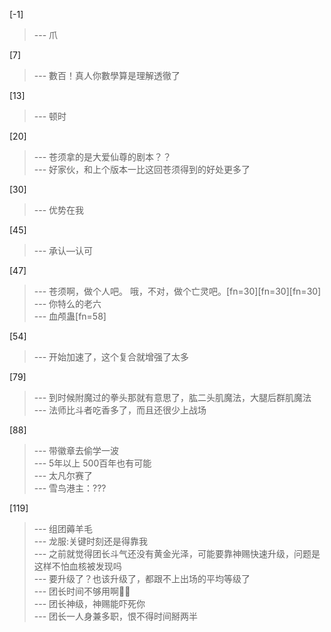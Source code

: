 
[-1] 
>--- 爪<br>

[7] 
>--- 數百！真人你數學算是理解透徹了<br>

[13] 
>--- 顿时<br>

[20] 
>--- 苍须拿的是大爱仙尊的剧本？？<br>
>--- 好家伙，和上个版本一比这回苍须得到的好处更多了<br>

[30] 
>--- 优势在我<br>

[45] 
>--- 承认—认可<br>

[47] 
>--- 苍须啊，做个人吧。
哦，不对，做个亡灵吧。[fn=30][fn=30][fn=30]<br>
>--- 你特么的老六<br>
>--- 血颅蛊[fn=58]<br>

[54] 
>--- 开始加速了，这个复合就增强了太多<br>

[79] 
>--- 到时候附魔过的拳头那就有意思了，肱二头肌魔法，大腿后群肌魔法<br>
>--- 法师比斗者吃香多了，而且还很少上战场<br>

[88] 
>--- 带徽章去偷学一波<br>
>--- 5年以上 500百年也有可能<br>
>--- 太凡尔赛了<br>
>--- 雪鸟港主：???<br>

[119] 
>--- 组团薅羊毛<br>
>--- 龙服:关键时刻还是得靠我<br>
>--- 之前就觉得团长斗气还没有黄金光泽，可能要靠神赐快速升级，问题是这样不怕血核被发现吗<br>
>--- 要升级了？也该升级了，都跟不上出场的平均等级了<br>
>--- 团长时间不够用啊😮‍💨<br>
>--- 团长神级，神赐能吓死你<br>
>--- 团长一人身兼多职，恨不得时间掰两半<br>
